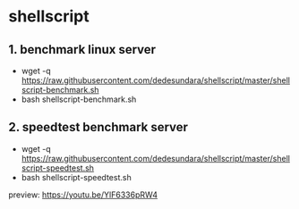 # shellscript

## 1. benchmark linux server 

* wget -q https://raw.githubusercontent.com/dedesundara/shellscript/master/shellscript-benchmark.sh
* bash shellscript-benchmark.sh

## 2. speedtest benchmark server

* wget -q https://raw.githubusercontent.com/dedesundara/shellscript/master/shellscript-speedtest.sh
* bash shellscript-speedtest.sh


preview: https://youtu.be/YlF6336pRW4
